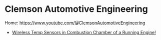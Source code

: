 # Clemson Automotive Engineering
Home: https://www.youtube.com/@ClemsonAutomotiveEngineering

- [Wireless Temp Sensors in Combustion Chamber of a Running Engine!](https://youtu.be/ayBsUR6XYSA)
